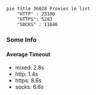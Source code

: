 
```mermaid
pie title 36028 Proxies in list
    "HTTP" : 23100
    "HTTPS": 5283
    "SOCKS" : 11646
```

### Some Info
#### Average Timeout

- mixed: 2.8s
- http: 1.4s
- https: 8.6s
- socks: 6.6s